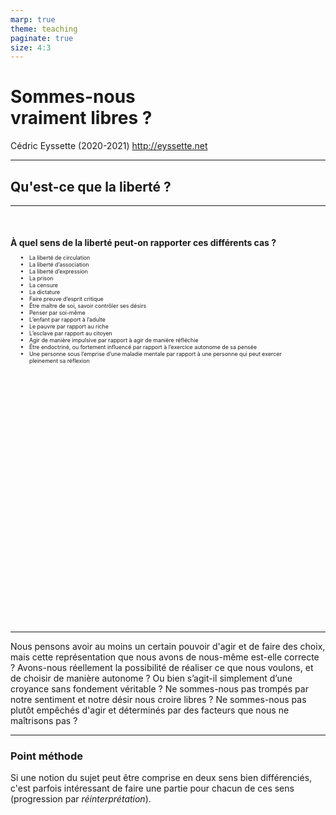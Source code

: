 ```yaml
---
marp: true
theme: teaching
paginate: true
size: 4:3
---
```


<!-- _class: titre -->

# Sommes-nous<br/> vraiment libres ? <!-- fit -->
Cédric Eyssette (2020-2021)
http://eyssette.net

---
<!-- _class:  -->
## Qu'est-ce que la liberté ?

---
<!-- _class: colonnes -->
<style scoped>
h4{margin-bottom:10px; margin-top:50px!important;}
ul {
    font-size:63%;
    display:flex;
    flex-direction:column;
    flex-wrap: wrap;
    margin-left:0px;
    padding:0;
    height:590px!important;
    max-width:490px;
}
ul li {
    margin:0;
    margin-left:30px;
    padding-right:20px;
    text-align:left;
}
section.pm:before{top:640px}
</style>

#### À quel sens de la liberté peut-on rapporter ces différents cas ? <!-- fit -->

<div class="puces">

- La liberté de circulation
- La liberté d’association
- La liberté d’expression
- La prison
- La censure
- La dictature
- Faire preuve d’esprit critique
- Être maître de soi, savoir contrôler ses désirs
- Penser par soi-même
- L’enfant par rapport à l’adulte
- Le pauvre par rapport au riche
- L’esclave par rapport au citoyen
- Agir de manière impulsive par rapport à agir de manière réfléchie
- Être endoctriné, ou fortement influencé par rapport à l’exercice autonome de sa pensée
- Une personne sous l’emprise d’une maladie mentale par rapport à une personne qui peut exercer pleinement sa réflexion
</div>


---
<!-- _class: fpppp -->

Nous pensons avoir au moins un certain pouvoir d'agir et de faire des choix, mais cette représentation que nous avons de nous-même est-elle correcte ? Avons-nous réellement la possibilité de réaliser ce que nous voulons, et de choisir de manière autonome ? Ou bien s’agit-il simplement d’une croyance sans fondement véritable ? Ne sommes-nous pas trompés par notre sentiment et notre désir nous croire libres ? Ne sommes-nous pas plutôt empêchés d'agir et déterminés par des facteurs que nous ne maîtrisons pas ?

---
<!-- _class: pointmethode -->
### Point méthode
Si une notion du sujet peut être comprise en deux sens bien différenciés, c'est parfois intéressant de faire une partie pour chacun de ces sens (progression par _réinterprétation_).

